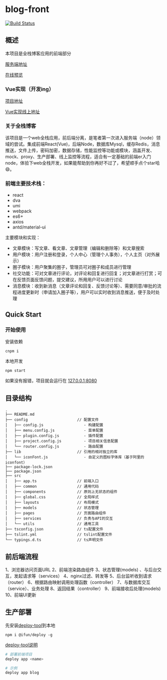 # blog-front

[![Build Status](https://www.travis-ci.org/weihomechen/blog.svg?branch=master)](https://www.travis-ci.org/weihomechen/blog)

## 概述

本项目是全栈博客应用的前端部分

[服务端地址](https://github.com/weihomechen/blog-node)

[在线预览](http://rulifun.cn/blog)


### Vue实现（开发ing）

[项目地址](https://github.com/weihomechen/vue-blog)

[Vue实现线上地址](http://rulifun.cn/vue-blog)


### 关于全栈博客

该项目是一个web全栈应用，前后端分离，是笔者第一次进入服务端（node）领域的尝试。集成前端React(Vue)，后端Node，数据库Mysql，缓存Redis，消息推送，文件上传，密码加密，数据存储，性能监控等功能或模块，涵盖开发、mock、proxy、生产部署、线上监控等流程，适合有一定基础的前端er入门node，体验下web全栈开发，如果能帮助到你再好不过了，希望顺手点个star哈😄。

### 前端主要技术栈：

- react
- dva
- umi
- webpack
- es6+
- axios
- antd/material-ui

主要模块和实现：

- 文章模块：写文章、看文章、文章管理（编辑和删除等）和文章搜索
- 用户模块：用户注册和登录，个人中心（管理个人事务），个人主页（对外展示）
- 圈子模块：用户聚集的圈子，管理员可对圈子和成员进行管理
- 社交功能：可对文章进行评论，对评论和回复进行回复；对文章进行打赏；可在反馈页面反馈问题，提交建议，所用用户可以进行讨论
- 消息模块：收到新消息（文章评论和回复、反馈讨论等）、需要同意/审批的流程进度更新时（申请加入圈子等），用户可以实时收到消息推送，便于及时处理

## Quick Start

### 开始使用

安装依赖
```
cnpm i
```

本地开发
```
npm start
```

如果没有报错，项目就会运行在 [127.0.0.1:8080](http://127.0.0.1:8080)

## 目录结构

```
.
├── README.md
├── config                      // 配置文件
│   ├── config.js                  - 构建配置
│   ├── menu.config.js             - 菜单配置
│   ├── plugin.config.js           - 插件配置
│   ├── project.config.js          - 项目相关信息配置
│   └── router.config.js           - 路由配置
├── lib                         // 引用的相对独立的库
│   └── iconFont.js                - 自定义的图标字体库（基于阿里的iconfont）
├── package-lock.json
├── package.json
├── src
│   ├── app.ts                  // 前端入口
│   ├── common                  // 通用代码
│   ├── components              // 原则上无状态的组件
│   ├── global.css              // 全局样式
│   ├── layouts                 // 布局模式
│   ├── models                  // 状态管理
│   ├── pages                   // 页面路由组件
│   ├── services                // 负责与API的交互
│   └── utils                   // 通用工具
├── tsconfig.json               // ts配置文件
├── tslint.yml                  // tslint配置文件
└── typings.d.ts                // ts声明文件
```

## 前后端流程

1、浏览器访问页面URL
2、前端渲染路由组件
3、状态管理(models) 、与后台交互，发起请求等（services）
4、nginx过滤、转发等
5、后台监听收到请求（router）
6、根据路由映射调用处理函数（controller）
7、与数据库交互（service）、业务处理
8、返回结果（controller）
9、前端接收后处理(models)
10、前端UI更新

## 生产部署

先安装[deploy-tool](https://github.com/weihomechen/deploy-tool)到本地

```
npm i @ifun/deploy -g
```

[deploy-tool说明](https://github.com/weihomechen/deploy-tool/blob/master/README.md)

```sh
# 部署前端项目
deploy app <name>

# 示例
deploy app blog
```
